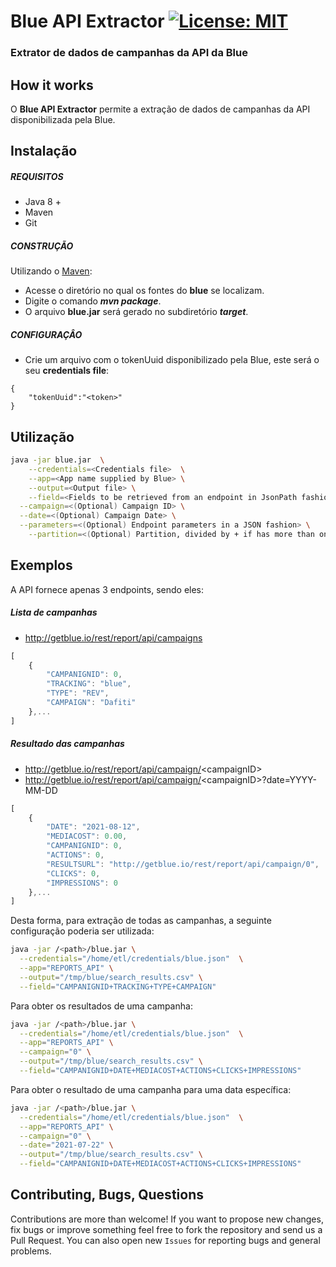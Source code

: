 
# Blue API Extractor [![License: MIT](https://img.shields.io/badge/License-MIT-yellow.svg)](https://opensource.org/licenses/MIT)
### Extrator de dados de campanhas da API da Blue 

## How it works

O **Blue API Extractor** permite a extração de dados de campanhas da API disponibilizada pela Blue.

## Instalação

##### REQUISITOS

- Java 8 +
- Maven
- Git

##### CONSTRUÇÃO

Utilizando o [Maven](https://maven.apache.org/):

- Acesse o diretório no qual os fontes do **blue** se localizam.
- Digite o comando _**mvn package**_.
- O arquivo **blue.jar** será gerado no subdiretório **_target_**.

##### CONFIGURAÇÂO

* Crie um arquivo com o tokenUuid disponibilizado pela Blue, este será o seu **credentials file**:

```
{
	"tokenUuid":"<token>"
}
```

## Utilização

```bash
java -jar blue.jar  \
	--credentials=<Credentials file>  \
	--app=<App name supplied by Blue> \
	--output=<Output file> \
	--field=<Fields to be retrieved from an endpoint in JsonPath fashion> \
  --campaign=<(Optional) Campaign ID> \
  --date=<(Optional) Campaign Date> \
  --parameters=<(Optional) Endpoint parameters in a JSON fashion> \
	--partition=<(Optional) Partition, divided by + if has more than one field> 
```

## Exemplos

A API fornece apenas 3 endpoints, sendo eles:

##### Lista de campanhas

- http://getblue.io/rest/report/api/campaigns

```javascript
[
    {
        "CAMPANIGNID": 0,
        "TRACKING": "blue",
        "TYPE": "REV",
        "CAMPAIGN": "Dafiti"
    },...
]
```

##### Resultado das campanhas

- http://getblue.io/rest/report/api/campaign/<campaignID\>
- http://getblue.io/rest/report/api/campaign/<campaignID\>?date=YYYY-MM-DD

```javascript
[
    {
        "DATE": "2021-08-12",
        "MEDIACOST": 0.00,
        "CAMPANIGNID": 0,
        "ACTIONS": 0,
        "RESULTSURL": "http://getblue.io/rest/report/api/campaign/0",
        "CLICKS": 0,
        "IMPRESSIONS": 0
    },...
]
```

Desta forma, para extração de todas as campanhas, a seguinte configuração poderia ser utilizada: 

```bash
java -jar /<path>/blue.jar \
  --credentials="/home/etl/credentials/blue.json"  \
  --app="REPORTS_API" \
  --output="/tmp/blue/search_results.csv" \
  --field="CAMPANIGNID+TRACKING+TYPE+CAMPAIGN" 
```

Para obter os resultados de uma campanha:

```bash
java -jar /<path>/blue.jar \
  --credentials="/home/etl/credentials/blue.json"  \
  --app="REPORTS_API" \
  --campaign="0" \
  --output="/tmp/blue/search_results.csv" \
  --field="CAMPANIGNID+DATE+MEDIACOST+ACTIONS+CLICKS+IMPRESSIONS" 
```

Para obter o resultado de uma campanha para uma data específica:


```bash
java -jar /<path>/blue.jar \
  --credentials="/home/etl/credentials/blue.json"  \
  --app="REPORTS_API" \
  --campaign="0" \
  --date="2021-07-22" \
  --output="/tmp/blue/search_results.csv" \
  --field="CAMPANIGNID+DATE+MEDIACOST+ACTIONS+CLICKS+IMPRESSIONS" 
```

## Contributing, Bugs, Questions
Contributions are more than welcome! If you want to propose new changes, fix bugs or improve something feel free to fork the repository and send us a Pull Request. You can also open new `Issues` for reporting bugs and general problems.
